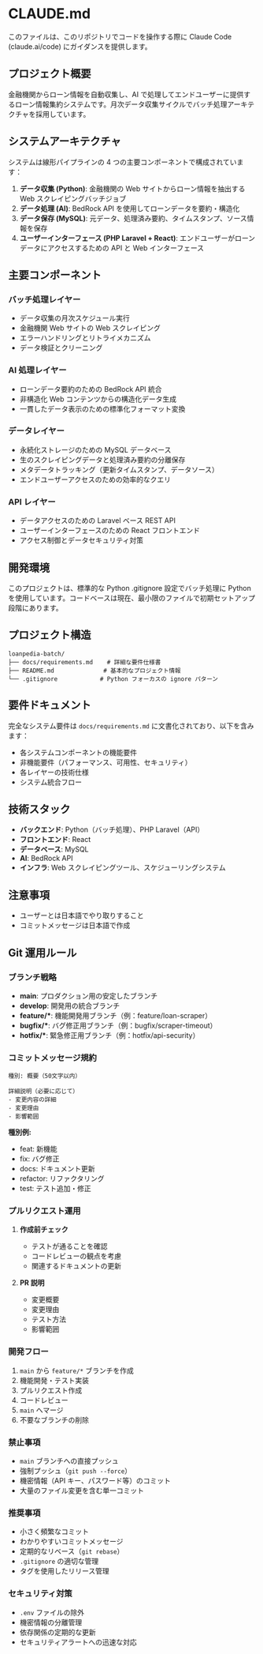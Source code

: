 # CLAUDE.md

このファイルは、このリポジトリでコードを操作する際に Claude Code (claude.ai/code) にガイダンスを提供します。

## プロジェクト概要

金融機関からローン情報を自動収集し、AI で処理してエンドユーザーに提供するローン情報集約システムです。月次データ収集サイクルでバッチ処理アーキテクチャを採用しています。

## システムアーキテクチャ

システムは線形パイプラインの 4 つの主要コンポーネントで構成されています：

1. **データ収集 (Python)**: 金融機関の Web サイトからローン情報を抽出する Web スクレイピングバッチジョブ
2. **データ処理 (AI)**: BedRock API を使用してローンデータを要約・構造化
3. **データ保存 (MySQL)**: 元データ、処理済み要約、タイムスタンプ、ソース情報を保存
4. **ユーザーインターフェース (PHP Laravel + React)**: エンドユーザーがローンデータにアクセスするための API と Web インターフェース

## 主要コンポーネント

### バッチ処理レイヤー

- データ収集の月次スケジュール実行
- 金融機関 Web サイトの Web スクレイピング
- エラーハンドリングとリトライメカニズム
- データ検証とクリーニング

### AI 処理レイヤー

- ローンデータ要約のための BedRock API 統合
- 非構造化 Web コンテンツからの構造化データ生成
- 一貫したデータ表示のための標準化フォーマット変換

### データレイヤー

- 永続化ストレージのための MySQL データベース
- 生のスクレイピングデータと処理済み要約の分離保存
- メタデータトラッキング（更新タイムスタンプ、データソース）
- エンドユーザーアクセスのための効率的なクエリ

### API レイヤー

- データアクセスのための Laravel ベース REST API
- ユーザーインターフェースのための React フロントエンド
- アクセス制御とデータセキュリティ対策

## 開発環境

このプロジェクトは、標準的な Python .gitignore 設定でバッチ処理に Python を使用しています。コードベースは現在、最小限のファイルで初期セットアップ段階にあります。

## プロジェクト構造

```
loanpedia-batch/
├── docs/requirements.md    # 詳細な要件仕様書
├── README.md              # 基本的なプロジェクト情報
└── .gitignore            # Python フォーカスの ignore パターン
```

## 要件ドキュメント

完全なシステム要件は `docs/requirements.md` に文書化されており、以下を含みます：

- 各システムコンポーネントの機能要件
- 非機能要件（パフォーマンス、可用性、セキュリティ）
- 各レイヤーの技術仕様
- システム統合フロー

## 技術スタック

- **バックエンド**: Python（バッチ処理）、PHP Laravel（API）
- **フロントエンド**: React
- **データベース**: MySQL
- **AI**: BedRock API
- **インフラ**: Web スクレイピングツール、スケジューリングシステム

## 注意事項

- ユーザーとは日本語でやり取りすること
- コミットメッセージは日本語で作成

## Git 運用ルール

### ブランチ戦略

- **main**: プロダクション用の安定したブランチ
- **develop**: 開発用の統合ブランチ
- **feature/\***: 機能開発用ブランチ（例：feature/loan-scraper）
- **bugfix/\***: バグ修正用ブランチ（例：bugfix/scraper-timeout）
- **hotfix/\***: 緊急修正用ブランチ（例：hotfix/api-security）

### コミットメッセージ規約

```
種別: 概要（50文字以内）

詳細説明（必要に応じて）
- 変更内容の詳細
- 変更理由
- 影響範囲
```

**種別例:**

- feat: 新機能
- fix: バグ修正
- docs: ドキュメント更新
- refactor: リファクタリング
- test: テスト追加・修正

### プルリクエスト運用

1. **作成前チェック**

   - テストが通ることを確認
   - コードレビューの観点を考慮
   - 関連するドキュメントの更新

2. **PR 説明**
   - 変更概要
   - 変更理由
   - テスト方法
   - 影響範囲

### 開発フロー

1. `main` から `feature/*` ブランチを作成
2. 機能開発・テスト実装
3. プルリクエスト作成
4. コードレビュー
5. `main` へマージ
6. 不要なブランチの削除

### 禁止事項

- `main` ブランチへの直接プッシュ
- 強制プッシュ（`git push --force`）
- 機密情報（API キー、パスワード等）のコミット
- 大量のファイル変更を含む単一コミット

### 推奨事項

- 小さく頻繁なコミット
- わかりやすいコミットメッセージ
- 定期的なリベース（`git rebase`）
- `.gitignore` の適切な管理
- タグを使用したリリース管理

### セキュリティ対策

- `.env` ファイルの除外
- 機密情報の分離管理
- 依存関係の定期的な更新
- セキュリティアラートへの迅速な対応
